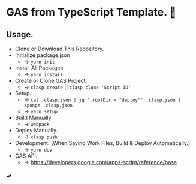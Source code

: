# GAS from TypeScript Template. 🍵  
## Usage.  
- Clone or Download This Repository.  
- Initialize package.json  
  - -> `yarn init`  
- Install All Packages.  
  - -> `yarn install`  
- Create or Clone GAS Project.
  - -> `clasp create` || `clasp clone 'Script ID'`  
- Setup.  
  - -> `cat .clasp.json | jq '.rootDir = "deploy"' .clasp.json | sponge .clasp.json`  
  - -> `yarn setup`  
- Build Manually.
  - -> `webpack`  
- Deploy Manually.  
  - -> `clasp push`  
- Development. (When Saving Work Files, Build & Deploy Automatically.)  
  - -> `yarn dev`  
- GAS API.
  - -> <https://developers.google.com/apps-script/reference/base>

🛹
